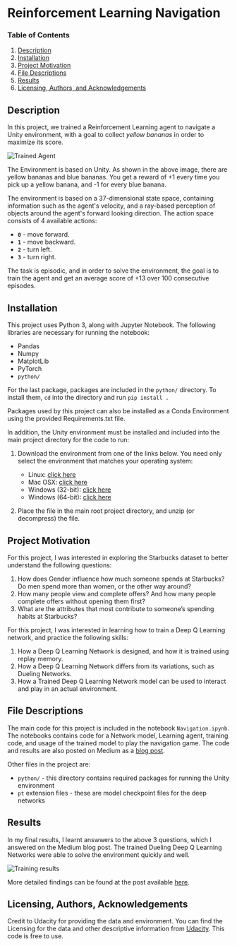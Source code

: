 [//]: # (Image References)

[image1]: https://miro.medium.com/max/1600/1*LBCdnzdWfwsDV2hEXmv_DA.gif "Trained Agent"
[image2]: https://miro.medium.com/max/4775/1*OBX8pz2pNJWVQnCtpoYJPw.png "Results"

# Reinforcement Learning Navigation

### Table of Contents

1. [Description](#description)
2. [Installation](#installation)
3. [Project Motivation](#motivation)
4. [File Descriptions](#files)
5. [Results](#results)
6. [Licensing, Authors, and Acknowledgements](#licensing)

## Description <a name="description"></a>
In this project, we trained a Reinforcement Learning agent to navigate a Unity environment, with a goal to collect _yellow bananas_ in order to maximize its score.

![Trained Agent][image1]

The Environment is based on Unity. As shown in the above image, there are yellow bananas and blue bananas. You get a reward of +1 every time you pick up a yellow banana, and -1 for every blue banana.

The environment is based on a 37-dimensional state space, containing information such as the agent's velocity, and a ray-based perception of objects around the agent's forward looking direction. The action space consists of 4 available actions:
- **`0`** - move forward.
- **`1`** - move backward.
- **`2`** - turn left.
- **`3`** - turn right.

The task is episodic, and in order to solve the environment, the goal is to train the agent and get an average score of +13 over 100 consecutive episodes.

## Installation <a name="installation"></a>

This project uses Python 3, along with Jupyter Notebook. The following libraries are necessary for running the notebook:
* Pandas
* Numpy
* MatplotLib
* PyTorch
* `python/`

For the last package, packages are included in the `python/` directory. To install them, `cd` into the directory and run `pip install .`

Packages used by this project can also be installed as a Conda Environment using the provided Requirements.txt file.

In addition, the Unity environment must be installed and included into the main project directory for the code to run:

1. Download the environment from one of the links below.  You need only select the environment that matches your operating system:
    - Linux: [click here](https://s3-us-west-1.amazonaws.com/udacity-drlnd/P1/Banana/Banana_Linux.zip)
    - Mac OSX: [click here](https://s3-us-west-1.amazonaws.com/udacity-drlnd/P1/Banana/Banana.app.zip)
    - Windows (32-bit): [click here](https://s3-us-west-1.amazonaws.com/udacity-drlnd/P1/Banana/Banana_Windows_x86.zip)
    - Windows (64-bit): [click here](https://s3-us-west-1.amazonaws.com/udacity-drlnd/P1/Banana/Banana_Windows_x86_64.zip)

2. Place the file in the main root project directory, and unzip (or decompress) the file.

## Project Motivation<a name="motivation"></a>

For this project, I was interested in exploring the Starbucks dataset to better understand the following questions:
1. How does Gender influence how much someone spends at Starbucks? Do men spend more than women, or the other way around?
2. How many people view and complete offers? And how many people complete offers without opening them first?
3. What are the attributes that most contribute to someone’s spending habits at Starbucks?

For this project, I was interested in learning how to train a Deep Q Learning network, and practice the following skills:
1. How a Deep Q Learning Network is designed, and how it is trained using replay memory.
2. How a Deep Q Learning Network differs from its variations, such as Dueling Networks.
3. How a Trained Deep Q Learning Network model can be used to interact and play in an actual environment.

## File Descriptions <a name="files"></a>

The main code for this project is included in the notebook `Navigation.ipynb`. The notebooks contains code for a Network model, Learning agent, training code, and usage of the trained model to play the navigation game.
The code and results are also posted on Medium as a [blog post](https://medium.com/@ravishchawla/how-much-do-you-spend-at-starbucks-4f142138924a).

Other files in the project are:

- `python/` - this directory contains required packages for running the Unity environment
- `pt` extension files - these are model checkpoint files for the deep networks

## Results<a name="results"></a>
In my final results, I learnt answwers to the above 3 questions, which I answered on the Medium blog post.
The trained Dueling Deep Q Learning Networks were able to solve the environment quickly and well.

![Training results][Image2]

More detailed findings can be found at the post available [here](https://medium.com/@ravishchawla/how-much-do-you-spend-at-starbucks-4f142138924a).

## Licensing, Authors, Acknowledgements<a name="licensing"></a>

Credit to Udacity for providing the data and environment. You can find the Licensing for the data and other descriptive information from [Udacity](https://www.udacity.om). This code is free to use.
